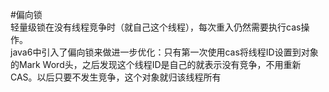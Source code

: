 #偏向锁  
轻量级锁在没有线程竞争时（就自己这个线程），每次重入仍然需要执行cas操作。  
java6中引入了偏向锁来做进一步优化：只有第一次使用cas将线程ID设置到对象的Mark Word头，之后发现这个线程ID是自己的就表示没有竞争，不用重新CAS。以后只要不发生竞争，这个对象就归该线程所有  
